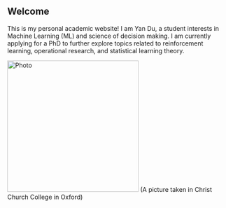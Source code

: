 ## Welcome ## 
This is my personal academic website! I am Yan Du, a student interests in Machine Learning (ML) and science of decision making. I am currently applying for a PhD to further explore topics related to reinforcement learning, operational research, and statistical learning theory.

<img src="/IMG_1740.jpeg" alt="Photo" style="width: 300px; height: auto;">
(A picture taken in Christ Church College in Oxford)
